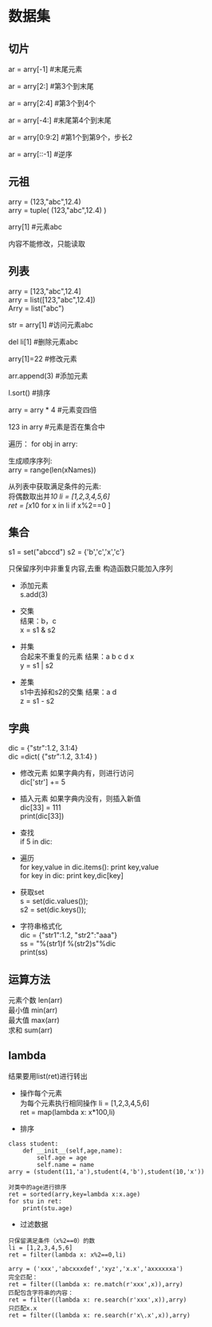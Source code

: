# 数据集

## 切片

ar = arry[-1] #末尾元素

ar = arry[2:] #第3个到末尾

ar = arry[2:4] #第3个到4个

ar = arry[-4:] #末尾第4个到末尾

ar = arry[0:9:2] #第1个到第9个，步长2

ar = arry[::-1] #逆序


## 元祖

arry = (123,"abc",12.4)  
arry = tuple( (123,"abc",12.4) )  

arry[1]      #元素abc  

内容不能修改，只能读取  

## 列表

arry = [123,"abc",12.4]  
arry  = list([123,"abc",12.4])  
Arry = list("abc")  


str = arry[1]    #访问元素abc 

del li[1]   #删除元素abc  

arry[1]=22 #修改元素

arr.append(3) #添加元素

l.sort() #排序

arry   = arry * 4 #元素变四倍

123 in  arry   #元素是否在集合中

遍历：
for obj in arry:


生成顺序序列:  
arry = range(len(xNames)) 


从列表中获取满足条件的元素:  
将偶数取出并*10
li = [1,2,3,4,5,6]  
ret = [x*10 for x in li if x%2==0 ]  

## 集合

s1 = set("abccd")
s2 = {'b','c','x','c'}

只保留序列中非重复内容,去重
构造函数只能加入序列

+ 添加元素  
  s.add(3)

+ 交集  
  结果：b，c  
  x = s1 & s2

+ 并集  
  合起来不重复的元素     结果：a b c d x  
   y = s1 | s2

+ 差集  
  s1中去掉和s2的交集    结果：a d  
  z = s1 - s2 

## 字典

dic = {"str":1.2, 3.1:4}  
dic =dict(  {"str":1.2, 3.1:4} )

+ 修改元素
  如果字典内有，则进行访问  
  dic['str'] += 5

+ 插入元素
  如果字典内没有，则插入新值  
  dic[33] = 111  
  print(dic[33])

+ 查找    
  if 5 in dic:

+ 遍历  
  for key,value in dic.items(): print key,value  
  for key in dic: print key,dic[key]

+ 获取set  
  s = set(dic.values());  
  s2 = set(dic.keys());

+ 字符串格式化  
  dic = {"str1":1.2, "str2":"aaa"}  
  ss = "%(str1)f  %(str2)s"%dic  
  print(ss)

## 运算方法
元素个数  len(arr)   
最小值     min(arr)  
最大值     max(arr)  
求和        sum(arr)  

## lambda
结果要用list(ret)进行转出

+ 操作每个元素  
  为每个元素执行相同操作
  li = [1,2,3,4,5,6]  
  ret = map(lambda x: x*100,li)  

+ 排序  
```
class student:  
    def __init__(self,age,name):  
        self.age = age
        self.name = name
arry = (student(11,'a'),student(4,'b'),student(10,'x'))

对类中的age进行排序
ret = sorted(arry,key=lambda x:x.age)
for stu in ret:
    print(stu.age)
```

+ 过滤数据  

```
只保留满足条件（x%2==0）的数  
li = [1,2,3,4,5,6]  
ret = filter(lambda x: x%2==0,li)

arry = ('xxx','abcxxxdef','xyz','x.x','axxxxxxa')
完全匹配：
ret = filter((lambda x: re.match(r'xxx',x)),arry)
匹配包含字符串的内容：
ret = filter((lambda x: re.search(r'xxx',x)),arry)
只匹配x.x
ret = filter((lambda x: re.search(r'x\.x',x)),arry)
```

